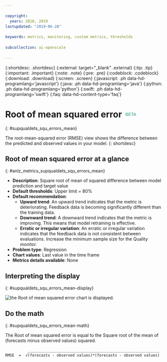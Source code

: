 ```yaml
---

copyright:
  years: 2018, 2019
lastupdated: "2019-06-28"

keywords: metrics, monitoring, custom metrics, thresholds

subcollection: ai-openscale

---
```


{:shortdesc: .shortdesc}
{:external: target="_blank" .external}
{:tip: .tip}
{:important: .important}
{:note: .note}
{:pre: .pre}
{:codeblock: .codeblock}
{:download: .download}
{:screen: .screen}
{:javascript: .ph data-hd-programlang='javascript'}
{:java: .ph data-hd-programlang='java'}
{:python: .ph data-hd-programlang='python'}
{:swift: .ph data-hd-programlang='swift'}
{:faq: data-hd-content-type='faq'}

# Root of mean squared error ![beta tag](images/beta.png)
{: #supqualdets_squ_errors_mean}

The root-mean-squared error (RMSE) view shows the difference between the predicted and observed values in your model.
{: shortdesc}

## Root of mean squared error at a glance
{: #anlz_metrics_supqualdets_squ_errors_mean}

- **Description**: Square root of mean of squared difference between model prediction and target value
- **Default thresholds**: Upper limit = 80%
- **Default recommendation**:
   - **Upward trend**: An upward trend indicates that the metric is deteriorating. Feedback data is becoming significantly different than the training data.
   - **Downward trend**: A downward trend indicates that the metric is improving. This means that model retraining is effective.
   - **Erratic or irregular variation**: An erratic or irregular variation indicates that the feedback data is not consistent between evaluations. Increase the minimum sample size for the Quality monitor.
- **Problem type**: Regression
- **Chart values**: Last value in the time frame
- **Metrics details available**: None

## Interpreting the display
{: #supqualdets_squ_errors_mean-display}

![the Root of mean squared error chart is displayed.](images/xxxx.png)

## Do the math
{: #supqualdets_squ_errors_mean-math}

The Root of mean squared error is equal to the Square root of the mean of (forecasts minus observed values) squared.

```
          ___________________________________________________________
RMSE  =  √(forecasts - observed values)*(forecasts - observed values)
```